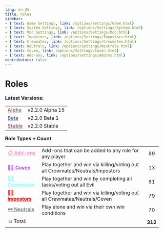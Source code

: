 ```yaml
---
lang: en-US
title: Roles
sidebar:
- { text: Game Settings, link: /options/Settings/Game.html}
- { text: System Settings, link: /options/Settings/System.html}
- { text: Mod Settings, link: /options/Settings/Mod.html}
- { text: Impostors, link: /options/Settings/Impostors.html}
- { text: Crewmates, link: /options/Settings/Crewmates.html} 
- { text: Neutrals, link: /options/Settings/Neutrals.html}
- { text: Coven, link: /options/Settings/Coven.html}
- { text: Add-ons, link: /options/Settings/Addons.html}
contributors: false
---
```


# Roles

<font size=3em><b>Latest Versions:</b></font><br>

<table>
<tr>
<td><a href="/changelogs/Alpha.html" style="color:#997d6d"><b>Alpha</b></a></td>
<td>v2.2.0 Alpha 15</td>
</tr>
<tr>
<td><a href="/changelogs/Beta.html" style="color:#6d7299"><b>Beta</b></a></td>
<td>v2.2.0 Beta 1</td>
</tr>
<tr>
<td><a href="/changelogs/Stable.html" style="color:#996d7f"><b>Stable</b></a></td>
<td>v2.2.0 Stable</td>
</tr>
</table>

<font size=3em><b>Role Types + Count</b></font><br>

<table>
<tr>
<td><a href="/options/Settings/Addons.html" style="color:#ff9ace"><b>📋 Add-ons</b></a></td>
<td>Add-ons that can be added to any role for any player</td>
<td align="center">69</td>
</tr>
<tr>
<td><a href="/options/Settings/Coven.html" style="color:#ac42f2"><b>🧙‍♀️ Coven</b></a></td>
<td>Play together and win via killing/voting out all Crewmates/Neutrals/Impostors</td>
<td align="center">13</td>
</tr>
<tr>
<td><a href="/options/Settings/Crewmates.html" style="color:#8cffff"><b>🦸‍♂️ Crewmates</b> </a></td>
<td>Play together and win by completing all tasks/voting out all Evil</td>
<td align="center">81</td>
</tr>
<tr>
<td><a href="/options/Settings/Impostors.html" style="color:red"><b>🦹‍♂️ Impostors</b></a></td>
<td>Play together and win via killing/voting out all Crewmates/Neutrals/Coven</td>
<td align="center">79</td>
</tr>
<tr>
<td><a href="/options/Settings/Neutrals.html" style="color:#7c8c8d"><b>🕶️ Neutrals</b></a></td>
<td>Play alone and win via their own win conditions</td>
<td align="center">70</td>
</tr>
<tr>
<td colspan=2>📊 Total:</td>
<td align="center"><b>312</b></td>
</tr>
</table>
<br>